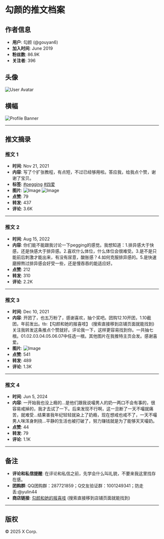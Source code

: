 # 勾颜的推文档案

## 作者信息
- **用户**: 勾颜 (@gouyan6)
- **加入时间**: June 2019
- **粉丝数**: 86.9K
- **关注者**: 396

## 头像
![User Avatar](https://pbs.twimg.com/profile_images/1654800272072253441/QbtZZLL-_200x200.jpg)

## 横幅
![Profile Banner](https://pbs.twimg.com/profile_banners/1135997729715310592/1700911519/600x200)

---

## 推文摘录

### 推文 1
- **时间**: Nov 21, 2021
- **内容**: 写了个扩张教程，有点短，不过已经够用啦。答应我，给我点个赞，谢谢了宝贝。
- **标签**: [#pegging](https://twitter.com/hashtag/pegging?src=hashtag_click) [#四爱](https://twitter.com/hashtag/四爱?src=hashtag_click)
- **图片**:
  ![Image](https://pbs.twimg.com/media/FEsepfjVIAYnZFo?format=jpg&name=medium)
  ![Image](https://pbs.twimg.com/media/FEseqLDVUAYijI7?format=jpg&name=medium)
- **点赞**: 79
- **转发**: 437
- **评论**: 3.6K

---

### 推文 2
- **时间**: Aug 15, 2022
- **内容**: 你们能不能跟我讨论一下pegging的感觉。 ​我想知道：1.排异感大于快感，还是快感大于排异感。2.喜欢什么体位，什么体位会很难受。3.是不是只能前后刺激才能出来，有没有尿意，酸胀感？4.如何克服排异感的。5.是快速磨擦熬过排异感会好受一些，还是慢吞吞的能适应好。
- **点赞**: 212
- **转发**: 310
- **评论**: 2.2K

---

### 推文 3
- **时间**: Dec 10, 2021
- **内容**: 开团了，也五万粉了，感谢喜欢，抽个奖吧。团购12.10开团，1.10截团，年前发出。tb:【勾颜和她的报喜吱】 (搜索直接移到店铺页面就能找到) 关注我转发这条推点个赞就好。评论我一下，这样更容易找到你。一共抽七根。01.02.03.04.05.06.07中任选一根。其他图片在我推特主页会发。感谢喜爱。
- **图片**:
  ![Image](https://pbs.twimg.com/media/FGQttJgUYAUQYwJ?format=jpg&name=small)
- **点赞**: 541
- **转发**: 489
- **评论**: 1.3K

---

### 推文 4
- **时间**: Jun 5, 2024
- **内容**: 一开始我也没上瘾的...是他们跟我说嘬男人的奶一两口不会有事的，很容易戒掉的，我才去试了一下。后来发现不行啊，这一旦断了一天不嘬就痛苦，就难受…结果害我年纪轻轻就染上了奶瘾，现在想戒也戒不了，一天不嘬男人咪浑身刺挠…平静的生活也被打破了，努力赚钱就是为了能够天天嘬奶。
- **点赞**: 44
- **转发**: 79
- **评论**: 1.1K

---

## 备注
- **评论和私信提醒**: 在评论和私信之前，先学会什么叫礼貌，不要来我这里找存在感。
- **团购群**: QQ团购群：287721859；Q交友验证群：1001249341；防走丢:@yulin44
- **商店链接**: [勾颜和她的报喜吱](https://twitter.com/search?q=%E5%8B%BE%E9%A2%9C%E5%92%8C%E5%A5%B9%E7%9A%84%E6%8A%A5%E5%96%9C%E5%90%B1) (搜索直接移到店铺页面就能找到)

--- 

## 版权
© 2025 X Corp.